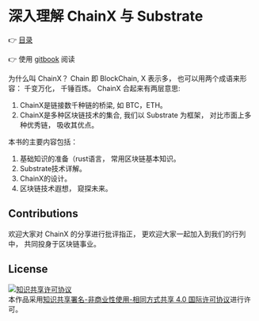 深入理解 ChainX 与 Substrate
============================

:point_right: [目录](content/SUMMARY.md)

:point_right: 使用 [gitbook](https://chainx-org.gitbook.io/chainx/) 阅读

为什么叫 ChainX？ Chain 即 BlockChain, X 表示多， 也可以用两个成语来形容： 千变万化， 千锤百炼。 ChainX 合起来有两层意思:

1. ChainX是链接数千种链的桥梁, 如 BTC，ETH。
2. ChainX是多种区块链技术的集合, 我们以 Substrate 为框架， 对比市面上多种优秀链， 吸收其优点。

本书的主要内容包括：

1. 基础知识的准备（rust语言， 常用区块链基本知识。
2. Substrate技术详解。
3. ChainX的设计。
4. 区块链技术遐想， 窥探未来。

## Contributions

欢迎大家对 ChainX 的分享进行批评指正， 更欢迎大家一起加入到我们的行列中， 共同投身于区块链事业。

## License

<a rel="license" href="http://creativecommons.org/licenses/by-nc-sa/4.0/"><img alt="知识共享许可协议" style="border-width:0" src="https://i.creativecommons.org/l/by-nc-sa/4.0/88x31.png" /></a><br />本作品采用<a rel="license" href="http://creativecommons.org/licenses/by-nc-sa/4.0/">知识共享署名-非商业性使用-相同方式共享 4.0 国际许可协议</a>进行许可。
